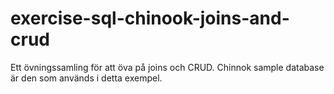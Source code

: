 # exercise-sql-chinook-joins-and-crud
Ett övningssamling för att öva på joins och CRUD. Chinnok sample database är den som används i detta exempel.
